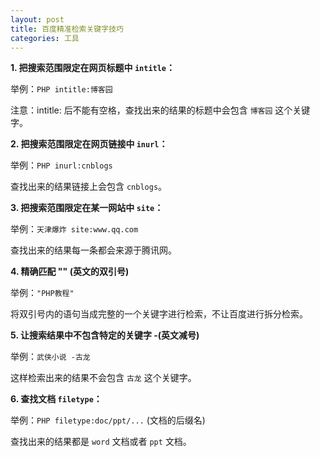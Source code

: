 ```yaml
---
layout: post
title: 百度精准检索关键字技巧
categories: 工具
---
```


**1. 把搜索范围限定在网页标题中 `intitle`：**

举例：`PHP intitle:博客园`

注意：intitle: 后不能有空格，查找出来的结果的标题中会包含 `博客园` 这个关键字。

**2. 把搜索范围限定在网页链接中 `inurl`：**

举例：`PHP inurl:cnblogs`

查找出来的结果链接上会包含 `cnblogs`。

**3. 把搜索范围限定在某一网站中 `site`：**

举例：`天津爆炸 site:www.qq.com`

查找出来的结果每一条都会来源于腾讯网。

**4. 精确匹配 "" (英文的双引号)**

举例：`"PHP教程"`

将双引号内的语句当成完整的一个关键字进行检索，不让百度进行拆分检索。

**5. 让搜索结果中不包含特定的关键字 -(英文减号)**

举例：`武侠小说 -古龙`

这样检索出来的结果不会包含 `古龙` 这个关键字。

**6. 查找文档 `filetype`：**

举例：`PHP filetype:doc/ppt/...` (文档的后缀名)

查找出来的结果都是 `word` 文档或者 `ppt` 文档。